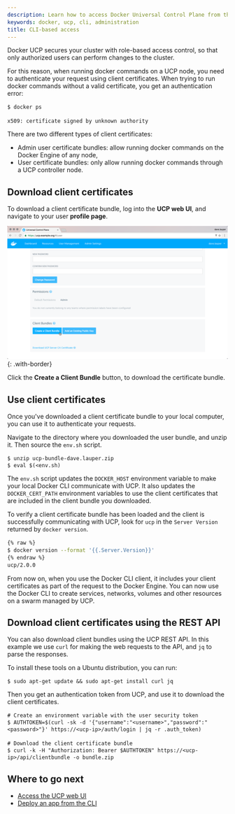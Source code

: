 ```yaml
---
description: Learn how to access Docker Universal Control Plane from the CLI.
keywords: docker, ucp, cli, administration
title: CLI-based access
---
```


Docker UCP secures your cluster with role-based access control, so that only
authorized users can perform changes to the cluster.

For this reason, when running docker commands on a UCP node, you need to
authenticate your request using client certificates. When trying to run docker
commands without a valid certificate, you get an authentication error:

```none
$ docker ps

x509: certificate signed by unknown authority
```

There are two different types of client certificates:

* Admin user certificate bundles: allow running docker commands on the
Docker Engine of any node,
* User certificate bundles: only allow running docker commands through a UCP
controller node.

## Download client certificates

To download a client certificate bundle, log into the **UCP web UI**, and
navigate to your user **profile page**.

![](../images/cli-based-access-1.png){: .with-border}

Click the **Create a Client Bundle** button, to download the certificate bundle.


## Use client certificates

Once you've downloaded a client certificate bundle to your local computer, you
can use it to authenticate your requests.

Navigate to the directory where you downloaded the user bundle, and unzip it.
Then source the `env.sh` script.

```none
$ unzip ucp-bundle-dave.lauper.zip
$ eval $(<env.sh)
```

The `env.sh` script updates the `DOCKER_HOST` environment variable to make your
local Docker CLI communicate with UCP. It also updates the `DOCKER_CERT_PATH`
environment variables to use the client certificates that are included in the
client bundle you downloaded.

To verify a client certificate bundle has been loaded and the client is
successfully communicating with UCP, look for `ucp` in the `Server Version`
returned by `docker version`.

```bash
{% raw %}
$ docker version --format '{{.Server.Version}}'
{% endraw %}
ucp/2.0.0
```

From now on, when you use the Docker CLI client, it includes your client
certificates as part of the request to the Docker Engine.
You can now use the Docker CLI to create services, networks, volumes and other
resources on a swarm managed by UCP.

## Download client certificates using the REST API

You can also download client bundles using the UCP REST API. In
this example we use `curl` for making the web requests to the API, and
`jq` to parse the responses.

To install these tools on a Ubuntu distribution, you can run:

```none
$ sudo apt-get update && sudo apt-get install curl jq
```

Then you get an authentication token from UCP, and use it to download the
client certificates.

```none
# Create an environment variable with the user security token
$ AUTHTOKEN=$(curl -sk -d '{"username":"<username>","password":"<password>"}' https://<ucp-ip>/auth/login | jq -r .auth_token)

# Download the client certificate bundle
$ curl -k -H "Authorization: Bearer $AUTHTOKEN" https://<ucp-ip>/api/clientbundle -o bundle.zip
```

## Where to go next

* [Access the UCP web UI](index.md)
* [Deploy an app from the CLI](../applications/deploy-app-cli.md)
